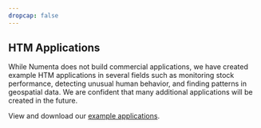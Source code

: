 ```yaml
---
dropcap: false
---
```


## HTM Applications

While Numenta does not build commercial applications, we have created example HTM applications in several fields such as monitoring stock performance, detecting unusual human behavior, and finding patterns in geospatial data. We are confident that many additional applications will be created in the future.

View and download our [example applications](/applications/).
